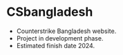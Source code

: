 ﻿# CSbangladesh
- Counterstrike Bangladesh website.
- Project in development phase.
- Estimated finish date 2024.

